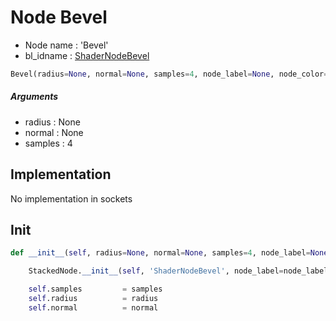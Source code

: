 # Node Bevel

- Node name : 'Bevel'
- bl_idname : [ShaderNodeBevel](https://docs.blender.org/api/current/bpy.types.{bl_idname}.html)


``` python
Bevel(radius=None, normal=None, samples=4, node_label=None, node_color=None)
```
##### Arguments

- radius : None
- normal : None
- samples : 4

## Implementation

No implementation in sockets

## Init

``` python
def __init__(self, radius=None, normal=None, samples=4, node_label=None, node_color=None):

    StackedNode.__init__(self, 'ShaderNodeBevel', node_label=node_label, node_color=node_color)

    self.samples         = samples
    self.radius          = radius
    self.normal          = normal
```
